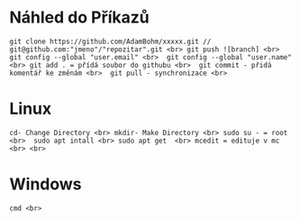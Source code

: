 # Náhled do Příkazů <br>
`git clone https://github.com/AdamBohm/xxxxx.git // git@github.com:"jmeno"/"repozitar".git <br>
git push ![branch] <br>
git config --global "user.email" <br> 
git config --global "user.name" <br>
git add . = přídá soubor do githubu <br> 
git commit - přidá komentář ke změnám <br> 
git pull - synchronizace <br>`
# Linux 
`cd- Change Directory <br>
mkdir- Make Directory <br>
sudo su - = root <br> 
sudo apt intall <br>
sudo apt get  <br>
mcedit = edituje v mc <br> <br>`

# Windows
`cmd <br>`